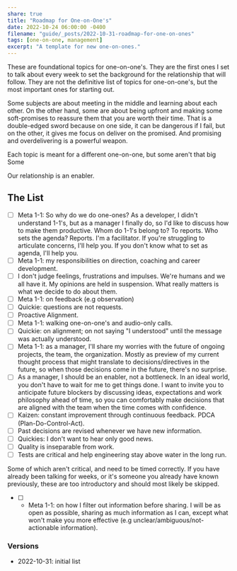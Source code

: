 ```yaml
---
share: true
title: "Roadmap for One-on-One's"
date: 2022-10-24 06:00:00 -0400
filename: "guide/_posts/2022-10-31-roadmap-for-one-on-ones"
tags: [one-on-one, management]
excerpt: "A template for new one-on-ones."
---
```


These are foundational topics for one-on-one's. They are the first ones I set to talk about every week to set the background for the relationship that will follow. They are not the definitive list of topics for one-on-one's, but the most important ones for starting out.

Some subjects are about meeting in the middle and learning about each other. On the other hand, some are about being upfront and making some soft-promises to reassure them that you are worth their time. That is a double-edged sword because on one side, it can be dangerous if I fail, but on the other, it gives me focus on deliver on the promised. And promising and overdelivering is a powerful weapon.

Each topic is meant for a different one-on-one, but some aren't that big Some

Our relationship is an enabler.

## The List

- [ ] Meta 1-1: So why do we do one-ones? As a developer, I didn't understand 1-1's, but as a manager I finally do, so I'd like to discuss how to make them productive. Whom do 1-1's belong to? To reports. Who sets the agenda? Reports. I'm a facilitator. If you're struggling to articulate concerns, I'll help you. If you don't know what to set as agenda, I'll help you.
- [ ] Meta 1-1: my responsibilities on direction, coaching and career development.
- [ ] I don't judge feelings, frustrations and impulses. We're humans and we all have it. My opinions are held in suspension. What really matters is what we decide to do about them.
- [ ] Meta 1-1: on feedback (e.g observation)
- [ ] Quickie: questions are not requests.
- [ ] Proactive Alignment.
- [ ] Meta 1-1: walking one-on-one's and audio-only calls.
- [ ] Quickie: on alignment; on not saying "I understood" until the message was actually understood.
- [ ] Meta 1-1: as a manager, I'll share my worries with the future of ongoing projects, the team, the organization. Mostly as preview of my current thought process that might translate to decisions/directives in the future, so when those decisions come in the future, there's no surprise.
- [ ] As a manager, I should be an enabler, not a bottleneck. In an ideal world, you don't have to wait for me to get things done. I want to invite you to anticipate future blockers by discussing ideas, expectations and work philosophy ahead of time, so you can comfortably make decisions that are aligned with the team when the time comes with confidence.
- [ ] Kaizen: constant improvement through continuous feedback. PDCA (Plan-Do-Control-Act).
- [ ] Past decisions are revised whenever we have new information.
- [ ] Quickies: I don't want to hear only good news.
- [ ] Quality is inseparable from work.
- [ ] Tests are critical and help engineering stay above water in the long run.

Some of which aren't critical, and need to be timed correctly. If you have already been talking for weeks, or it's someone you already have known previously, these are too introductory and should most likely be skipped.

- [ ] - Meta 1-1: on how I filter out information before sharing. I will be as open as possible, sharing as much information as I can, except what won't make you more effective (e.g unclear/ambiguous/not-actionable information).


### Versions

- 2022-10-31: initial list